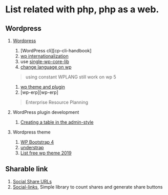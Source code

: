 # List related with php, php as a web.

## Wordpress
1. [Wordpress][wp]
   1. [WordPress cli][cp-cli-handbook]
   1. [wp internationalization][wp-i18n]
   1. use [single-wp-core-lib][single-wp]
   1. [change language on wp][wp-lang]
     > using constant WPLANG still work on wp 5

   1. [wp theme and plugin][wp-thm-pl]
   1. [wp-erp][wp-erp]
     > Enterprise Resource Planning

1. WordPress plugin development
   1. [Creating a table in the admin-style][wp-stack-1]

1. Wordpress theme
   1. [WP Bootstrap 4][wp-b-4]
   1. [understrap][understrap]
   1. [List free wp theme 2019][wp-theme-19]

   [wp]: https://codex.wordpress.org/
   [wp-i18n]: https://i18n.svn.wordpress.org/
   [single-wp]: https://wordpress.stackexchange.com/questions/57109/how-to-share-wordpress-core-library
   [wp-lang]: https://codex.wordpress.org/Installing_WordPress_in_Your_Language#WordPress_v4.0_and_above
   [wp-b-4]: https://wordpress.org/themes/wp-bootstrap-4/
   [understrap]: https://github.com/understrap/understrap
   [wp-theme-19]: https://athemes.com/collections/free-wordpress-themes
   [wp-thm-pl]: https://wpackagist.org/
   [wp-cli-handbook]: https://make.wordpress.org/cli/handbook/
   [wp-stack-1]: https://wordpress.stackexchange.com/questions/1413/creating-a-table-in-the-admin-style

## Sharable link
1. [Social Share URLs][social-share-url]
1. [Social-links][social-links], Simple library to count shares and generate share buttons

[social-share-url]: https://github.com/bradvin/social-share-urls
[social-links]: https://github.com/oscarotero/social-links

